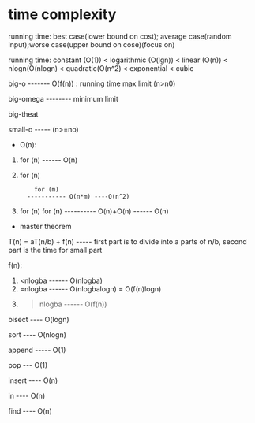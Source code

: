 # time complexity

running time: best case(lower bound on cost); average case(random input);worse case(upper bound on cose)(focus on)

running time: constant (O(1)) < logarithmic (O(lgn)) < linear (O(n)) < nlogn(O(nlogn) < quadratic(O(n^2) < exponential < cubic

big-o ------- O(f(n)) : running time max limit (n>n0)

big-omega -------- minimum limit

big-theat

small-o ----- (n>=no)

- O(n): 

1. for (n) ------ O(n)

2. for (n) 
            
           for (m) 
         ----------- O(n*m) ----O(n^2)

3. for (n)
for (n) 
---------- O(n)+O(n) ------ O(n)

- master theorem

T(n) = aT(n/b) + f(n) ----- first part is to divide into a parts of n/b, second part is the time for small part 

f(n):
1. <nlogba ------ O(nlogba)
2. =nlogba ------ O(nlogbalogn) = O(f(n)logn)
3. >nlogba ------ O(f(n))

bisect ---- O(logn)

sort ---- O(nlogn)

append ----- O(1)

pop --- O(1)

insert ---- O(n)

in ---- O(n)

find ---- O(n)



